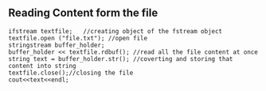 ## Reading Content form the file
    
    ifstream textfile;   //creating object of the fstream object
    textfile.open ("file.txt"); //open file
    stringstream buffer_holder;
    buffer_holder << textfile.rdbuf(); //read all the file content at once
    string text = buffer_holder.str(); //coverting and storing that content into string
    textfile.close();//closing the file
    cout<<text<<endl;
